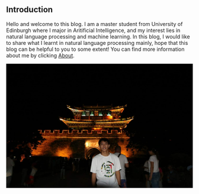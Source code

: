 ## Introduction

Hello and welcome to this blog. I am a master student from University of Edinburgh where I major in Aritificial Intelligence, and my interest lies in natural language processing and machine learning. In this blog, I would like to share what I learnt in natural language processing mainly, hope that this blog can be helpful to you to some extent! You can find more information about me by clicking [About](https://1e0ndavid.github.io/about.html).

![me1](images/me1.jpg)


